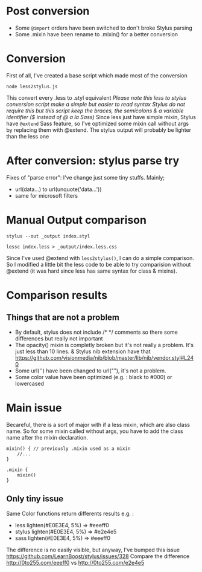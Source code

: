 # Post conversion

* Some `@import` orders have been switched to don't broke Stylus parsing
* Some .mixin have been rename to .mixin() for a better conversion


# Conversion

First of all, I've created a base script which made most of the conversion
```shell
node less2stylus.js
```

This convert every .less to .styl equivalent
_Please note this less to stylus conversion script make a simple but easier to read syntax
Stylus do not require this but this script keep the braces, the semicolons & a variable identifier ($ instead of @ a la Sass)_
Since less just have simple mixin, Stylus have `@extend` Sass feature, so I've optimized some mixin call without args by replacing them with @extend. The stylus output will probably be lighter than the less one

# After conversion: stylus parse try

Fixes of "parse error": I've change just some tiny stuffs. Mainly;
* url(data...) to url(unquote('data...'))
* same for microsoft filters

# Manual Output comparison

```shell
stylus --out _output index.styl

lessc index.less > _output/index.less.css
```

Since I've used @extend with `less2stylus()`, I can do a simple comparison. So I modified a little bit the less code to be able to try comparision without @extend (it was hard since less has same syntax for class & mixins).

# Comparison results

## Things that are not a problem

* By default, stylus does not include  /* */ comments so there some differences but really not important
* The opacity() mixin is completly broken but it's not really a problem. It's just less than 10 lines. & Stylus nib extension have that https://github.com/visionmedia/nib/blob/master/lib/nib/vendor.styl#L240
* Some url('') have been changed to url(""), it's not a problem.
* Some color value have been optimized (e.g. : black to #000) or lowercased

# Main issue

Becareful, there is a sort of major with if a less mixin, which are also class name.
So for some mixin called without args, you have to add the class name after the mixin declaration.

```styl
mixin() { // previously .mixin used as a mixin
    //...
}

.mixin {
    mixin()
}

```

## Only tiny issue

Same Color functions return differents results
e.g. :

* less lighten(#E0E3E4, 5%) => #eeeff0
* stylus lighten(#E0E3E4, 5%) => #e2e4e5
* sass lighten(#E0E3E4, 5%) => #eeeff0

The difference is no easily visible, but anyway, I've bumped this issue https://github.com/LearnBoost/stylus/issues/328
Compare the difference http://0to255.com/eeeff0 vs http://0to255.com/e2e4e5